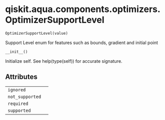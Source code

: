 <span id="qiskit-aqua-components-optimizers-optimizersupportlevel" />

# qiskit.aqua.components.optimizers.OptimizerSupportLevel

<span id="undefined" />

`OptimizerSupportLevel(value)`

Support Level enum for features such as bounds, gradient and initial point

<span id="undefined" />

`__init__()`

Initialize self. See help(type(self)) for accurate signature.

## Attributes

|                 |   |
| --------------- | - |
| `ignored`       |   |
| `not_supported` |   |
| `required`      |   |
| `supported`     |   |
